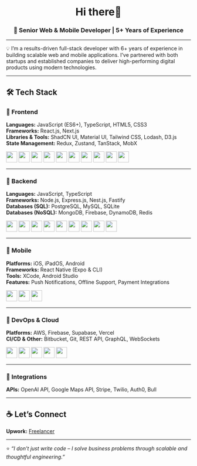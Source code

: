 <h1 align="center">Hi there👋</h1>
<h3 align="center">🚀 Senior Web & Mobile Developer | 5+ Years of Experience </h3>

---

💡 I’m a results-driven full-stack developer with 6+ years of experience in building scalable web and mobile applications. I’ve partnered with both startups and established companies to deliver high-performing digital products using modern technologies.

---

## 🛠 Tech Stack

### 🔹 Frontend
**Languages:** JavaScript (ES6+), TypeScript, HTML5, CSS3  
**Frameworks:** React.js, Next.js  
**Libraries & Tools:** ShadCN UI, Material UI, Tailwind CSS, Lodash, D3.js  
**State Management:** Redux, Zustand, TanStack, MobX

<p>
  <img src="https://cdn.jsdelivr.net/gh/devicons/devicon/icons/react/react-original.svg" width="30" />
  <img src="https://cdn.jsdelivr.net/gh/devicons/devicon/icons/nextjs/nextjs-original.svg" width="30" />
  <img src="https://cdn.jsdelivr.net/gh/devicons/devicon/icons/typescript/typescript-original.svg" width="30" />
  <img src="https://cdn.jsdelivr.net/gh/devicons/devicon/icons/javascript/javascript-original.svg" width="30" />
  <img src="https://cdn.jsdelivr.net/gh/devicons/devicon/icons/html5/html5-original.svg" width="30" />
  <img src="https://cdn.jsdelivr.net/gh/devicons/devicon/icons/css3/css3-original.svg" width="30" />
  <img src="https://raw.githubusercontent.com/reduxjs/redux/master/logo/logo.png" width="30" />
  <img src="https://cdn.jsdelivr.net/gh/devicons/devicon/icons/d3js/d3js-original.svg" width="30" />
  <img src="https://cdn.jsdelivr.net/gh/devicons/devicon/icons/tailwindcss/tailwindcss-plain.svg" width="30" />
  <img src="https://cdn.jsdelivr.net/gh/devicons/devicon/icons/materialui/materialui-original.svg" width="30" />
</p>

---

### 🔹 Backend
**Languages:** JavaScript, TypeScript  
**Frameworks:** Node.js, Express.js, Nest.js, Fastify  
**Databases (SQL):** PostgreSQL, MySQL, SQLite  
**Databases (NoSQL):** MongoDB, Firebase, DynamoDB, Redis

<p>
  <img src="https://cdn.jsdelivr.net/gh/devicons/devicon/icons/nodejs/nodejs-original.svg" width="30" />
  <img src="https://cdn.jsdelivr.net/gh/devicons/devicon/icons/express/express-original.svg" width="30" />
  <img src="https://cdn.jsdelivr.net/gh/devicons/devicon/icons/nestjs/nestjs-plain.svg" width="30" />
  <img src="https://cdn.jsdelivr.net/gh/devicons/devicon/icons/postgresql/postgresql-original.svg" width="30" />
  <img src="https://cdn.jsdelivr.net/gh/devicons/devicon/icons/mysql/mysql-original.svg" width="30" />
  <img src="https://cdn.jsdelivr.net/gh/devicons/devicon/icons/sqlite/sqlite-original.svg" width="30" />
  <img src="https://cdn.jsdelivr.net/gh/devicons/devicon/icons/mongodb/mongodb-original.svg" width="30" />
  <img src="https://cdn.jsdelivr.net/gh/devicons/devicon/icons/firebase/firebase-plain.svg" width="30" />
  <img src="https://cdn.jsdelivr.net/gh/devicons/devicon/icons/redis/redis-original.svg" width="30" />
</p>

---

### 🔹 Mobile
**Platforms:** iOS, iPadOS, Android  
**Frameworks:** React Native (Expo & CLI)  
**Tools:** XCode, Android Studio  
**Features:** Push Notifications, Offline Support, Payment Integrations

<p>
  <img src="https://cdn.jsdelivr.net/gh/devicons/devicon/icons/react/react-original.svg" width="30" />
  <img src="https://cdn.jsdelivr.net/gh/devicons/devicon/icons/androidstudio/androidstudio-original.svg" width="30" />
  <img src="https://cdn.jsdelivr.net/gh/devicons/devicon/icons/apple/apple-original.svg" width="30" />
</p>

---

### 🔹 DevOps & Cloud
**Platforms:** AWS, Firebase, Supabase, Vercel  
**CI/CD & Other:** Bitbucket, Git, REST API, GraphQL, WebSockets

<p>
  <img src="https://cdn.jsdelivr.net/gh/devicons/devicon/icons/aws/aws-original.svg" width="30" />
  <img src="https://cdn.jsdelivr.net/gh/devicons/devicon/icons/firebase/firebase-plain.svg" width="30" />
  <img src="https://cdn.jsdelivr.net/gh/devicons/devicon/icons/vercel/vercel-original.svg" width="30" />
  <img src="https://cdn.jsdelivr.net/gh/devicons/devicon/icons/git/git-original.svg" width="30" />
  <img src="https://cdn.jsdelivr.net/gh/devicons/devicon/icons/bitbucket/bitbucket-original.svg" width="30" />
</p>

---

### 🔹 Integrations
**APIs:** OpenAI API, Google Maps API, Stripe, Twilio, Auth0, Bull

---

## ☕ Let’s Connect

**Upwork:** [Freelancer](https://www.upwork.com/freelancers/~019669f06fb76cedb6)

---

⭐ *“I don’t just write code – I solve business problems through scalable and thoughtful engineering.”*
